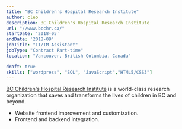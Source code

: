 ```yaml
---
title: "BC Children's Hospital Research Institute"
author: cleo
description: BC Children's Hospital Research Institute
url: "//www.bcchr.ca/"
startDate: '2018-05'
endDate: '2018-09'
jobTitle: "IT/IM Assistant"
jobType: "Contract Part-time"
location: "Vancouver, British Columbia, Canada"

draft: true
skills: ["wordpress", "SQL", "JavaScript","HTML5/CSS3"]
---
```

[BC Children's Hospital Research Institute](https://www.bcchr.ca/) is a world-class research organization that saves and transforms the lives of children in BC and beyond.
- Website frontend improvement and customization.
- Frontend and backend integration.
